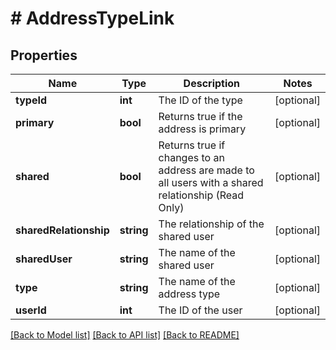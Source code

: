 # # AddressTypeLink

## Properties

Name | Type | Description | Notes
------------ | ------------- | ------------- | -------------
**typeId** | **int** | The ID of the type | [optional]
**primary** | **bool** | Returns true if the address is primary | [optional]
**shared** | **bool** | Returns true if changes to an address are made to all users with a shared relationship (Read Only) | [optional]
**sharedRelationship** | **string** | The relationship of the shared user | [optional]
**sharedUser** | **string** | The name of the shared user | [optional]
**type** | **string** | The name of the address type | [optional]
**userId** | **int** | The ID of the user | [optional]

[[Back to Model list]](../../README.md#models) [[Back to API list]](../../README.md#endpoints) [[Back to README]](../../README.md)
